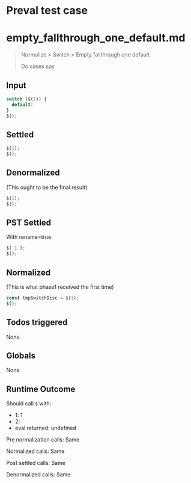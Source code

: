# Preval test case

# empty_fallthrough_one_default.md

> Normalize > Switch > Empty fallthrough one default
>
> Do cases spy

## Input

`````js filename=intro
switch ($(1)) {
  default:
}
$();
`````


## Settled


`````js filename=intro
$(1);
$();
`````


## Denormalized
(This ought to be the final result)

`````js filename=intro
$(1);
$();
`````


## PST Settled
With rename=true

`````js filename=intro
$( 1 );
$();
`````


## Normalized
(This is what phase1 received the first time)

`````js filename=intro
const tmpSwitchDisc = $(1);
$();
`````


## Todos triggered


None


## Globals


None


## Runtime Outcome


Should call `$` with:
 - 1: 1
 - 2: 
 - eval returned: undefined

Pre normalization calls: Same

Normalized calls: Same

Post settled calls: Same

Denormalized calls: Same
